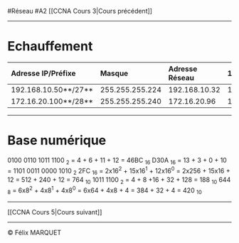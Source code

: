 #Réseau #A2 
[[CCNA Cours 3|Cours précédent]]

---
# Echauffement

| Adresse IP/Préfixe   | Masque          | Adresse Réseau | 1ère @hôte    | Dernière hôte | @diffusion    | @hôte |
| :------------------- | :-------------- | :------------- | :------------ | :------------ | :------------ | ----- |
| 192.168.10.50**/27** | 255.255.255.224 | 192.168.10.32  | 192.168.10.33 | 192.168.10.62 | 192.168.10.63 | 18    |
| 172.16.20.100**/28** | 255.255.255.240 | 172.16.20.96   | 172.16.20.97  | 172.16.20.110 | 172.16.20.111 | 4     |

---
# Base numérique
0100 0110 1011 1100 <sub>2</sub> = 4 + 6 + 11 + 12  = 46BC <sub>16</sub>
D30A <sub>16</sub> = 13 + 3 + 0 + 10 = 1101 0011 0000 1010 <sub>2</sub>
2FC <sub>16</sub> = 2x16<sup>2</sup> + 15x16<sup>1</sup> + 12x16<sup>0</sup> = 2x256 + 15x16 + 12 = 512 + 240 + 12 = 764 <sub>10</sub>
1011 1100 <sub>2</sub> = 4 + 8 +16 + 32 + 128 = 188 <sub>10</sub>
644 <sub>8</sub> = 6x8<sup>2</sup> + 4x8<sup>1</sup> + 4x8<sup>0</sup>  = 6x64 + 4x8 + 4 = 384 + 32 + 4 = 420 <sub>10</sub>
***
[[CCNA Cours 5|Cours suivant]]

---
&copy; Félix MARQUET